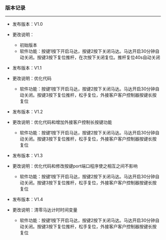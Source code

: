 ### 版本记录
---

- 发布版本：V1.0
- 更改说明：

  - 初始版本
  - 软件功能：按键1按下开启马达，按键2按下关闭马达。马达开启30分钟自动关闭。按键3按下复位推杆，在次按下关闭复位。推杆复位40s自动关闭
- 发布版本：V1.1
- 更改说明：优化代码

  - 软件功能：按键1按下开启马达，按键2按下关闭马达。马达开启30分钟自动关闭。按键3按下复位推杆，松手复位，外接客户客户控制器按键长按复位
- 发布版本：V1.2
- 更改说明：优化代码和增加外接客户控制长按键功能

  - 软件功能：按键1按下开启马达，按键2按下关闭马达。马达开启30分钟自动关闭。按键3按下复位推杆，松手复位，外接客户客户控制器按键长按复位
- 发布版本：V1.3
- 更改说明：优化代码和修改按键port端口程序使之相互之间不影响

  - 软件功能：按键1按下开启马达，按键2按下关闭马达。马达开启30分钟自动关闭。按键3按下复位推杆，松手复位，外接客户客户控制器按键长按复位
- 发布版本：V1.4
- 更改说明：清零马达计时时间变量

  - 软件功能：按键1按下开启马达，按键2按下关闭马达。马达开启30分钟自动关闭。按键3按下复位推杆，松手复位，外接客户客户控制器按键长按复位